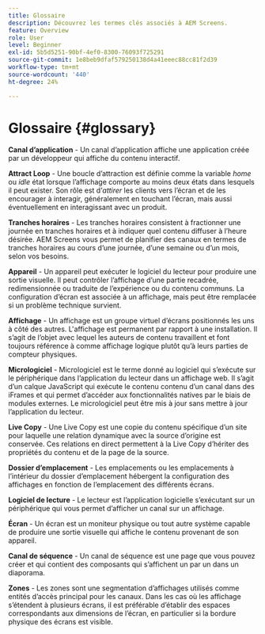 ```yaml
---
title: Glossaire
description: Découvrez les termes clés associés à AEM Screens.
feature: Overview
role: User
level: Beginner
exl-id: 5b5d5251-90bf-4ef0-8300-76093f725291
source-git-commit: 1e8beb9dfaf579250138d4a41eeec88cc81f2d39
workflow-type: tm+mt
source-wordcount: '440'
ht-degree: 24%

---
```


# Glossaire {#glossary}

**Canal d’application** - Un canal d’application affiche une application créée par un développeur qui affiche du contenu interactif.

**Attract Loop** - Une boucle d’attraction est définie comme la variable *home* ou *idle* état lorsque l’affichage comporte au moins deux états dans lesquels il peut exister. Son rôle est d’*attirer* les clients vers l’écran et de les encourager à interagir, généralement en touchant l’écran, mais aussi éventuellement en interagissant avec un produit.

**Tranches horaires** - Les tranches horaires consistent à fractionner une journée en tranches horaires et à indiquer quel contenu diffuser à l’heure désirée. AEM Screens vous permet de planifier des canaux en termes de tranches horaires au cours d’une journée, d’une semaine ou d’un mois, selon vos besoins.

**Appareil** - Un appareil peut exécuter le logiciel du lecteur pour produire une sortie visuelle. Il peut contrôler l’affichage d’une partie recadrée, redimensionnée ou traduite de l’expérience ou du contenu communs. La configuration d’écran est associée à un affichage, mais peut être remplacée si un problème technique survient.

**Affichage** - Un affichage est un groupe virtuel d’écrans positionnés les uns à côté des autres. L&#39;affichage est permanent par rapport à une installation. Il s’agit de l’objet avec lequel les auteurs de contenu travaillent et font toujours référence à comme affichage logique plutôt qu’à leurs parties de compteur physiques.

**Micrologiciel** - Micrologiciel est le terme donné au logiciel qui s’exécute sur le périphérique dans l’application du lecteur dans un affichage web. Il s’agit d’un calque JavaScript qui exécute le contenu contenu d’un canal dans des iFrames et qui permet d’accéder aux fonctionnalités natives par le biais de modules externes. Le micrologiciel peut être mis à jour sans mettre à jour l’application du lecteur.

**Live Copy** - Une Live Copy est une copie du contenu spécifique d’un site pour laquelle une relation dynamique avec la source d’origine est conservée. Ces relations en direct permettent à la Live Copy d’hériter des propriétés du contenu et de la page de la source.

**Dossier d’emplacement** - Les emplacements ou les emplacements à l’intérieur du dossier d’emplacement hébergent la configuration des affichages en fonction de l’emplacement des différents écrans.

**Logiciel de lecture** - Le lecteur est l’application logicielle s’exécutant sur un périphérique qui vous permet d’afficher un canal sur un affichage.

**Écran** - Un écran est un moniteur physique ou tout autre système capable de produire une sortie visuelle qui affiche le contenu provenant de son appareil.

**Canal de séquence** - Un canal de séquence est une page que vous pouvez créer et qui contient des composants qui s’affichent un par un dans un diaporama.

**Zones** - Les zones sont une segmentation d’affichages utilisés comme entités d’accès principal pour les canaux. Dans les cas où les affichage s’étendent à plusieurs écrans, il est préférable d’établir des espaces correspondants aux dimensions de l’écran, en particulier si la bordure physique des écrans est visible.
